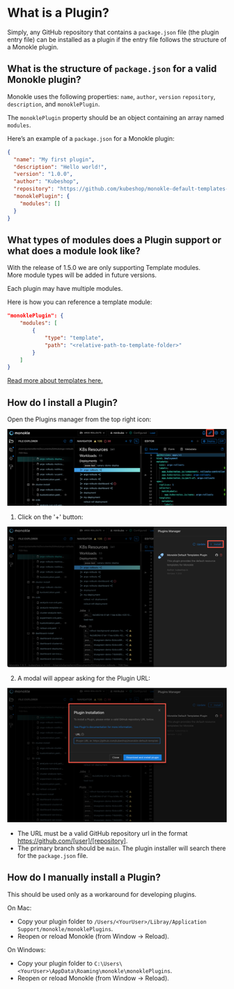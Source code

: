 # What is a Plugin?

Simply, any GitHub repository that contains a `package.json` file (the plugin entry file) can be installed as a plugin if the entry file follows the structure of a Monokle plugin.

## **What is the structure of `package.json` for a valid Monokle plugin?**

Monokle uses the following properties: `name`, `author`, `version` `repository`, `description`, and `monoklePlugin`.

The `monoklePlugin` property should be an object containing an array named `modules`.

Here’s an example of a `package.json` for a Monokle plugin:

```json
{
  "name": "My first plugin",
  "description": "Hello world!",
  "version": "1.0.0",
  "author": "Kubeshop",
  "repository": "https://github.com/kubeshop/monokle-default-templates-plugin",
  "monoklePlugin": {
    "modules": []
  }
}
```

## **What types of modules does a Plugin support or what does a module look like?**

With the release of 1.5.0 we are only supporting Template modules.  
More module types will be added in future versions.

Each plugin may have multiple modules.

Here is how you can reference a template module:

```json
"monoklePlugin": {
    "modules": [
        {
            "type": "template",
            "path": "<relative-path-to-template-folder>"
        }
    ]
}
```

[Read more about templates here.](./templates.md)

## **How do I install a Plugin?**

Open the Plugins manager from the top right icon:

![Open Plugin Manager](img/open-plugin-manager-1.6.0.png)


1. Click on the '+' button:

![Add New Plugin](img/add-new-plugin-1.6.0.png)

2. A modal will appear asking for the Plugin URL:

![Add Plugin Modal](img/add-plugin-modal-1.6.0.png)


- The URL must be a valid GitHub repository url in the format https://github.com/[user]/[repository].
- The primary branch should be `main`. The plugin installer will search there for the `package.json` file.

## **How do I manually install a Plugin?**

This should be used only as a workaround for developing plugins.

On Mac:

- Copy your plugin folder to `/Users/<YourUser>/Libray/Application Support/monokle/monoklePlugins`.
- Reopen or reload Monokle (from Window -> Reload).

On Windows:

- Copy your plugin folder to `C:\Users\<YourUser>\AppData\Roaming\monokle\monoklePlugins`.
- Reopen or reload Monokle (from Window -> Reload).
